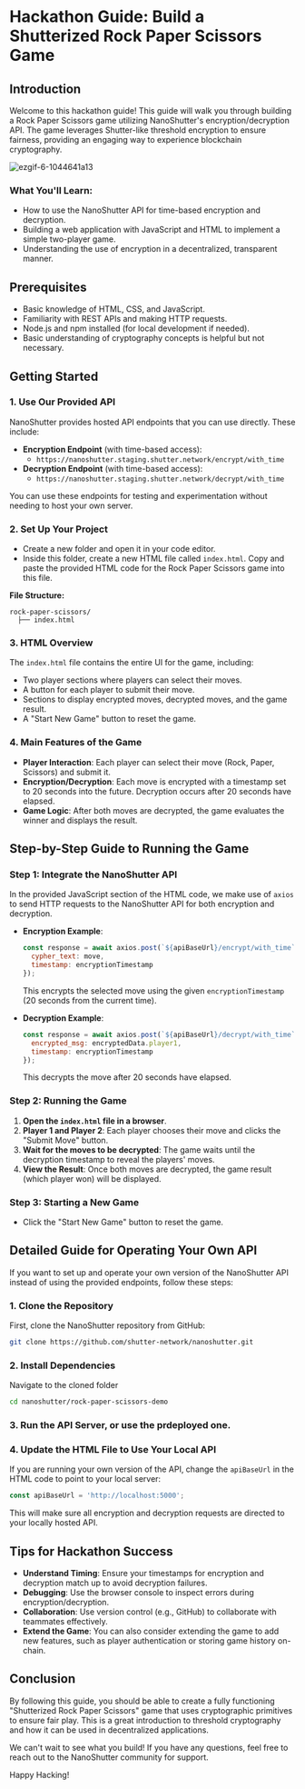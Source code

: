 # Hackathon Guide: Build a Shutterized Rock Paper Scissors Game

## Introduction

Welcome to this hackathon guide! This guide will walk you through building a Rock Paper Scissors game utilizing NanoShutter's encryption/decryption API. The game leverages Shutter-like threshold encryption to ensure fairness, providing an engaging way to experience blockchain cryptography.

![ezgif-6-1044641a13](https://github.com/user-attachments/assets/9b3e82d5-dd4f-4190-aff1-8a102b8bf999)

### What You'll Learn:
- How to use the NanoShutter API for time-based encryption and decryption.
- Building a web application with JavaScript and HTML to implement a simple two-player game.
- Understanding the use of encryption in a decentralized, transparent manner.

## Prerequisites

- Basic knowledge of HTML, CSS, and JavaScript.
- Familiarity with REST APIs and making HTTP requests.
- Node.js and npm installed (for local development if needed).
- Basic understanding of cryptography concepts is helpful but not necessary.

## Getting Started

### 1. Use Our Provided API

NanoShutter provides hosted API endpoints that you can use directly. These include:

- **Encryption Endpoint** (with time-based access):
  - `https://nanoshutter.staging.shutter.network/encrypt/with_time`
- **Decryption Endpoint** (with time-based access):
  - `https://nanoshutter.staging.shutter.network/decrypt/with_time`

You can use these endpoints for testing and experimentation without needing to host your own server.

### 2. Set Up Your Project

- Create a new folder and open it in your code editor.
- Inside this folder, create a new HTML file called `index.html`. Copy and paste the provided HTML code for the Rock Paper Scissors game into this file.

**File Structure:**
```
rock-paper-scissors/
  ├── index.html
```

### 3. HTML Overview

The `index.html` file contains the entire UI for the game, including:
- Two player sections where players can select their moves.
- A button for each player to submit their move.
- Sections to display encrypted moves, decrypted moves, and the game result.
- A "Start New Game" button to reset the game.

### 4. Main Features of the Game
- **Player Interaction**: Each player can select their move (Rock, Paper, Scissors) and submit it.
- **Encryption/Decryption**: Each move is encrypted with a timestamp set to 20 seconds into the future. Decryption occurs after 20 seconds have elapsed.
- **Game Logic**: After both moves are decrypted, the game evaluates the winner and displays the result.

## Step-by-Step Guide to Running the Game

### Step 1: Integrate the NanoShutter API

In the provided JavaScript section of the HTML code, we make use of `axios` to send HTTP requests to the NanoShutter API for both encryption and decryption.

- **Encryption Example**:
  ```javascript
  const response = await axios.post(`${apiBaseUrl}/encrypt/with_time`, {
    cypher_text: move,
    timestamp: encryptionTimestamp
  });
  ```
  This encrypts the selected move using the given `encryptionTimestamp` (20 seconds from the current time).

- **Decryption Example**:
  ```javascript
  const response = await axios.post(`${apiBaseUrl}/decrypt/with_time`, {
    encrypted_msg: encryptedData.player1,
    timestamp: encryptionTimestamp
  });
  ```
  This decrypts the move after 20 seconds have elapsed.

### Step 2: Running the Game

1. **Open the `index.html` file in a browser**.
2. **Player 1 and Player 2**: Each player chooses their move and clicks the "Submit Move" button.
3. **Wait for the moves to be decrypted**: The game waits until the decryption timestamp to reveal the players' moves.
4. **View the Result**: Once both moves are decrypted, the game result (which player won) will be displayed.

### Step 3: Starting a New Game
- Click the "Start New Game" button to reset the game.

## Detailed Guide for Operating Your Own API

If you want to set up and operate your own version of the NanoShutter API instead of using the provided endpoints, follow these steps:

### 1. Clone the Repository
First, clone the NanoShutter repository from GitHub:
```sh
git clone https://github.com/shutter-network/nanoshutter.git
```

### 2. Install Dependencies
Navigate to the cloned folder
```sh
cd nanoshutter/rock-paper-scissors-demo
```

### 3. Run the API Server, or use the prdeployed one.

### 4. Update the HTML File to Use Your Local API
If you are running your own version of the API, change the `apiBaseUrl` in the HTML code to point to your local server:
```javascript
const apiBaseUrl = 'http://localhost:5000';
```
This will make sure all encryption and decryption requests are directed to your locally hosted API.

## Tips for Hackathon Success

- **Understand Timing**: Ensure your timestamps for encryption and decryption match up to avoid decryption failures.
- **Debugging**: Use the browser console to inspect errors during encryption/decryption.
- **Collaboration**: Use version control (e.g., GitHub) to collaborate with teammates effectively.
- **Extend the Game**: You can also consider extending the game to add new features, such as player authentication or storing game history on-chain.

## Conclusion

By following this guide, you should be able to create a fully functioning "Shutterized Rock Paper Scissors" game that uses cryptographic primitives to ensure fair play. This is a great introduction to threshold cryptography and how it can be used in decentralized applications.

We can't wait to see what you build! If you have any questions, feel free to reach out to the NanoShutter community for support.

Happy Hacking!
